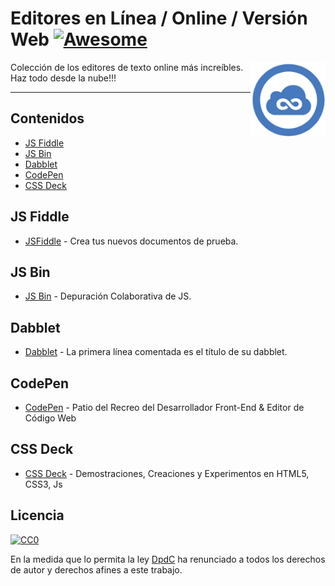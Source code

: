 # Editores en Línea / Online / Versión Web  [![Awesome](https://cdn.rawgit.com/sindresorhus/awesome/d7305f38d29fed78fa85652e3a63e154dd8e8829/media/badge.svg)](https://github.com/sindresorhus/awesome)

<div><img align="right" src="https://raw.githubusercontent.com/DpdC/editores-online/master/media/icon.png" alt="editor de texto online" height="120px" width="120px"></div>Colección de los editores de texto online más increíbles. Haz todo desde la nube!!!

-----


## Contenidos
  * [JS Fiddle](#js-fiddle)
  * [JS Bin](#js-bin)
  * [Dabblet](#dabblet)
  * [CodePen](#codepen)
  * [CSS Deck](#css-deck)

## JS Fiddle
* [JSFiddle](https://jsfiddle.net/) - Crea tus nuevos documentos de prueba.

## JS Bin
* [JS Bin](https://jsbin.com/) - Depuración Colaborativa de JS.

## Dabblet
* [Dabblet](http://dabblet.com/) - La primera línea comentada es el título de su dabblet.

## CodePen
* [CodePen](https://codepen.io/) - Patio del Recreo del Desarrollador Front-End & Editor de Código Web

## CSS Deck
* [CSS Deck](http://cssdeck.com) - Demostraciones, Creaciones y Experimentos en HTML5, CSS3, Js

## Licencia

[![CC0](http://mirrors.creativecommons.org/presskit/buttons/88x31/svg/cc-zero.svg)](https://creativecommons.org/publicdomain/zero/1.0/)

En la medida que lo permita la ley [DpdC](http://pabloalvarezcorredera.com) ha renunciado a todos los derechos de autor y derechos afines a este trabajo.